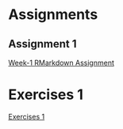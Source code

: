 # Assignments

## Assignment 1

[Week-1 RMarkdown Assignment](RMarkdown_HW-1.html)

# Exercises 1

[Exercises 1](Exercises_1.html)

